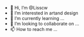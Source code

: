 - 👋 Hi, I’m @Lisscw
- 👀 I’m interested in artand design
- 🌱 I’m currently learning ...
- 💞️ I’m looking to collaborate on ...
- 📫 How to reach me ...

<!---
Lisscw/Lisscw is a ✨ special ✨ repository because its `README.md` (this file) appears on your GitHub profile.
You can click the Preview link to take a look at your changes.
--->
